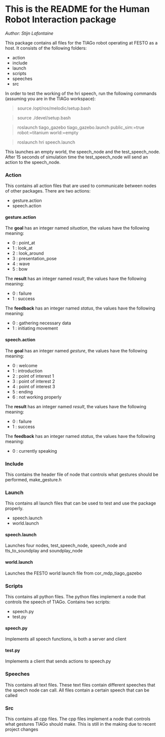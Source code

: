# This is the README for the Human Robot Interaction package
*Author: Stijn Lafontaine*

This package contains all files for the TIAGo robot operating at FESTO as a host. It consists of the following folders:
 - action 
 - include
 - launch
 - scripts
 - speeches
 - src

In order to test the working of the hri speech, run the following commands (assuming you are in the TIAGo workspace):
> source /opt/ros/melodic/setup.bash

> source ./devel/setup.bash

> roslaunch tiago_gazebo tiago_gazebo.launch public_sim:=true robot:=titanium world:=empty

> roslaunch hri speech.launch

This launches an empty world, the speech_node and the test_speech_node. 
After 15 seconds of simulation time the test_speech_node will send an action to the speech_node.

### Action
This contains all action files that are used to communicate between nodes of other packages. 
There are two actions:
 - gesture.action
 - speech.action

#### gesture.action
The **goal** has an integer named *situation*, the values have the following meaning:
- 0 : point_at
- 1 : look_at
- 2 : look_around
- 3 : presentation_pose
- 4 : wave
- 5 : bow

The **result** has an integer named *result*, the values have the following meaning:
- 0 : failure
- 1 : success


The **feedback** has an integer named *status*, the values have the following meaning:
- 0 : gathering necessary data
- 1 : initiating movement

#### speech.action
The **goal** has an integer named *gesture*, the values have the following meaning:
- 0 : welcome
- 1 : introduction
- 2 : point of interest 1
- 3 : point of interest 2
- 4 : point of interest 3
- 5 : ending
- 6 : not working properly

The **result** has an integer named *result*, the values have the following meaning:
- 0 : failure
- 1 : success


The **feedback** has an integer named *status*, the values have the following meaning:
- 0 : currently speaking

### Include
This contains the header file of node that controls what gestures should be performed, make_gesture.h

### Launch
This contains all launch files that can be used to test and use the package properly.
 - speech.launch
 - world.launch

#### speech.launch
Launches four nodes, test_speech_node, speech_node and tts_to_soundplay and soundplay_node

#### world.launch
Launches the FESTO world launch file from cor_mdp_tiago_gazebo

### Scripts
This contains all python files. The python files implement a node that controls the speech of TIAGo. 
Contains two scripts:
 - speech.py
 - test.py

#### speech.py
Implements all speech functions, is both a server and client
#### test.py
Implements a client that sends actions to speech.py

### Speeches
This contains all text files. These text files contain different speeches that the speech node can call. All files contain a certain speech that can be called

### Src
This contains all cpp files. The cpp files implement a node that controls what gestures TIAGo should make. 
This is still in the making due to recent project changes
